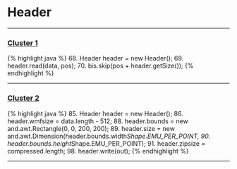 # Header

***

### [Cluster 1](./1)
{% highlight java %}
68. Header header = new Header();
69. header.read(data, pos);
70. bis.skip(pos + header.getSize());
{% endhighlight %}

***

### [Cluster 2](./2)
{% highlight java %}
85. Header header = new Header();
86. header.wmfsize = data.length - 512;
88. header.bounds = new and.awt.Rectangle(0, 0, 200, 200);
89. header.size = new and.awt.Dimension(header.bounds.width*Shape.EMU_PER_POINT,
90.         header.bounds.height*Shape.EMU_PER_POINT);
91. header.zipsize = compressed.length;
98. header.write(out);
{% endhighlight %}

***


